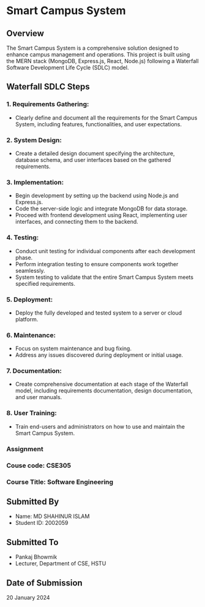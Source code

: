# Smart Campus System

## Overview

The Smart Campus System is a comprehensive solution designed to enhance campus management and operations. This project is built using the MERN stack (MongoDB, Express.js, React, Node.js) following a Waterfall Software Development Life Cycle (SDLC) model.

## Waterfall SDLC Steps

### 1. Requirements Gathering:

- Clearly define and document all the requirements for the Smart Campus System, including features, functionalities, and user expectations.

### 2. System Design:

- Create a detailed design document specifying the architecture, database schema, and user interfaces based on the gathered requirements.

### 3. Implementation:

- Begin development by setting up the backend using Node.js and Express.js.
- Code the server-side logic and integrate MongoDB for data storage.
- Proceed with frontend development using React, implementing user interfaces, and connecting them to the backend.

### 4. Testing:

- Conduct unit testing for individual components after each development phase.
- Perform integration testing to ensure components work together seamlessly.
- System testing to validate that the entire Smart Campus System meets specified requirements.

### 5. Deployment:

- Deploy the fully developed and tested system to a server or cloud platform.

### 6. Maintenance:

- Focus on system maintenance and bug fixing.
- Address any issues discovered during deployment or initial usage.

### 7. Documentation:

- Create comprehensive documentation at each stage of the Waterfall model, including requirements documentation, design documentation, and user manuals.

### 8. User Training:

- Train end-users and administrators on how to use and maintain the Smart Campus System.

### Assignment
### Couse code: CSE305
### Course Title: Software Engineering 

## Submitted By
- Name: MD SHAHINUR ISLAM
- Student ID: 2002059

## Submitted To
- Pankaj Bhowmik
- Lecturer, Department of CSE, HSTU

## Date of Submission
20 January 2024




